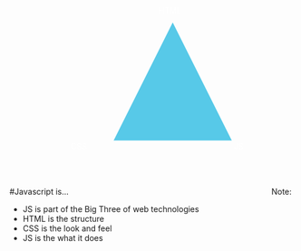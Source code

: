 #Javascript is...
<svg height="350" width="350">
  <polygon points="75,255 180,45 285,255" style="fill:#57C9E8;stroke:white;stroke-width:1" />
  <text text-anchor="middle" x="175" y="30" fill="white">HTML</text>
  <text text-anchor="start" x="0" y="270" fill="white">CSS</text>
  <text text-anchor="start" x="288" y="270" fill="white">JS</text>
</svg>
Note:
+ JS is part of the Big Three of web technologies
+ HTML is the structure
+ CSS is the look and feel
+ JS is the what it does
